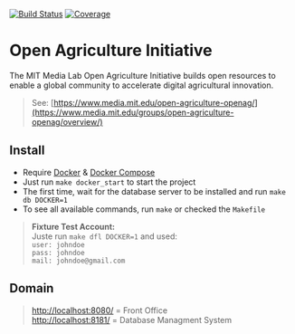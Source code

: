 [![Build Status](https://travis-ci.org/julienvolle/SensioLabs-Symfony-DevOps.svg?branch=master)](https://travis-ci.org/julienvolle/SensioLabs-Symfony-DevOps)
[![Coverage](https://codecov.io/gh/julienvolle/SensioLabs-Symfony-DevOps/branch/master/graph/badge.svg)](https://codecov.io/gh/julienvolle/SensioLabs-Symfony-DevOps)

# Open Agriculture Initiative

The MIT Media Lab Open Agriculture Initiative builds open resources to enable a global community to accelerate digital agricultural innovation.  

> See: [https://www.media.mit.edu/open-agriculture-openag/](https://www.media.mit.edu/groups/open-agriculture-openag/overview/)

## Install

- Require [Docker](https://docs.docker.com/) & [Docker Compose](https://docs.docker.com/compose/)
- Just run `make docker_start` to start the project
- The first time, wait for the database server to be installed and run `make db DOCKER=1`
- To see all available commands, run `make` or checked the `Makefile`

> **Fixture Test Account:**  
> Juste run `make dfl DOCKER=1` and used:  
> `user: johndoe`  
> `pass: johndoe`  
> `mail: johndoe@gmail.com`  

## Domain

> [http://localhost:8080/](http://localhost:8080/) = Front Office  
> [http://localhost:8181/](http://localhost:8181/) = Database Managment System  
